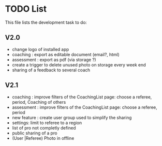 # TODO List

This file lists the development task to do:

## V2.0

- change logo of installed app
- coaching : export as editable document (email?, html)
- assessment : export as pdf (via storage ?)
- create a trigger to delete unused photo on storage every week end
- sharing of a feedback to several coach

## V2.1

- coaching : improve filters of the CoachingList page: choose a referee, period, Coaching of others
- assessment : improve filters of the CoachingList page: choose a referee, period
- new feature : create user group used to simplify the sharing
- settings: limit to referee to a region
- list of pro not completly defined
- public sharing of a pro
- (User |Referee) Photo in offline
